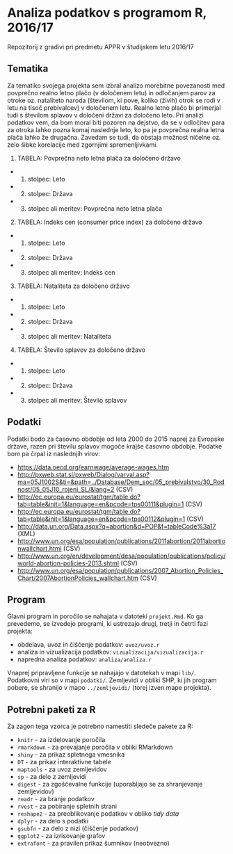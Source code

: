 # Analiza podatkov s programom R, 2016/17

Repozitorij z gradivi pri predmetu APPR v študijskem letu 2016/17

## Tematika

Za tematiko svojega projekta sem izbral analizo morebitne povezanosti med povprečno realno letno plačo (v določenem letu) in odločanjem parov za otroke oz. nataliteto naroda (številom, ki pove, koliko (živih) otrok se rodi v letu na tisoč prebivalcev) v določenem letu. Realno letno plačo bi primerjal tudi s številom splavov v določeni državi za določeno leto. Pri analizi podatkov vem, da bom moral biti pozoren na dejstvo, da se v odločitev para za otroka lahko pozna komaj naslednje leto, ko pa je povprečna realna letna plača lahko že drugačna. Zavedam se tudi, da obstaja možnost ničelne oz. zelo šibke korelacije med zgornjimi spremenljivkami.

1. TABELA: Povprečna neto letna plača za določeno državo
* 1. stolpec: Leto
* 2. stolpec: Država
* 3. stolpec ali meritev: Povprečna neto letna plača

2. TABELA: Indeks cen (consumer price index) za določeno državo
* 1. stolpec: Leto
* 2. stolpec: Država
* 3. stolpec ali meritev: Indeks cen

3. TABELA: Nataliteta za določeno državo
* 1. stolpec: Leto
* 2. stolpec: Država
* 3. stolpec ali meritev: Nataliteta

4. TABELA: Število splavov za določeno državo
* 1. stolpec: Leto
* 2. stolpec: Država
* 3. stolpec ali meritev: Število splavov



## Podatki

Podatki bodo za časovno obdobje od leta 2000 do 2015 naprej za Evropske države, razen pri številu splavov mogoče krajše časovno obdobje. Podatke bom pa črpal iz naslednjih virov:
* https://data.oecd.org/earnwage/average-wages.htm
* http://pxweb.stat.si/pxweb/Dialog/varval.asp?ma=05J1002S&ti=&path=../Database/Dem_soc/05_prebivalstvo/30_Rodnost/05_05J10_rojeni_SL/&lang=2 (CSV)
* http://ec.europa.eu/eurostat/tgm/table.do?tab=table&init=1&language=en&pcode=tps00111&plugin=1 (CSV)
* http://ec.europa.eu/eurostat/tgm/table.do?tab=table&init=1&language=en&pcode=tps00112&plugin=1 (CSV)
* http://data.un.org/Data.aspx?q=abortion&d=POP&f=tableCode%3a17 (XML)
* http://www.un.org/esa/population/publications/2011abortion/2011abortionwallchart.html (CSV)
* http://www.un.org/en/development/desa/population/publications/policy/world-abortion-policies-2013.shtml (CSV)
* http://www.un.org/esa/population/publications/2007_Abortion_Policies_Chart/2007AbortionPolicies_wallchart.htm (CSV)

## Program

Glavni program in poročilo se nahajata v datoteki `projekt.Rmd`. Ko ga prevedemo,
se izvedejo programi, ki ustrezajo drugi, tretji in četrti fazi projekta:

* obdelava, uvoz in čiščenje podatkov: `uvoz/uvoz.r`
* analiza in vizualizacija podatkov: `vizualizacija/vizualizacija.r`
* napredna analiza podatkov: `analiza/analiza.r`

Vnaprej pripravljene funkcije se nahajajo v datotekah v mapi `lib/`. Podatkovni
viri so v mapi `podatki/`. Zemljevidi v obliki SHP, ki jih program pobere, se
shranijo v mapo `../zemljevidi/` (torej izven mape projekta).

## Potrebni paketi za R

Za zagon tega vzorca je potrebno namestiti sledeče pakete za R:

* `knitr` - za izdelovanje poročila
* `rmarkdown` - za prevajanje poročila v obliki RMarkdown
* `shiny` - za prikaz spletnega vmesnika
* `DT` - za prikaz interaktivne tabele
* `maptools` - za uvoz zemljevidov
* `sp` - za delo z zemljevidi
* `digest` - za zgoščevalne funkcije (uporabljajo se za shranjevanje zemljevidov)
* `readr` - za branje podatkov
* `rvest` - za pobiranje spletnih strani
* `reshape2` - za preoblikovanje podatkov v obliko *tidy data*
* `dplyr` - za delo s podatki
* `gsubfn` - za delo z nizi (čiščenje podatkov)
* `ggplot2` - za izrisovanje grafov
* `extrafont` - za pravilen prikaz šumnikov (neobvezno)
